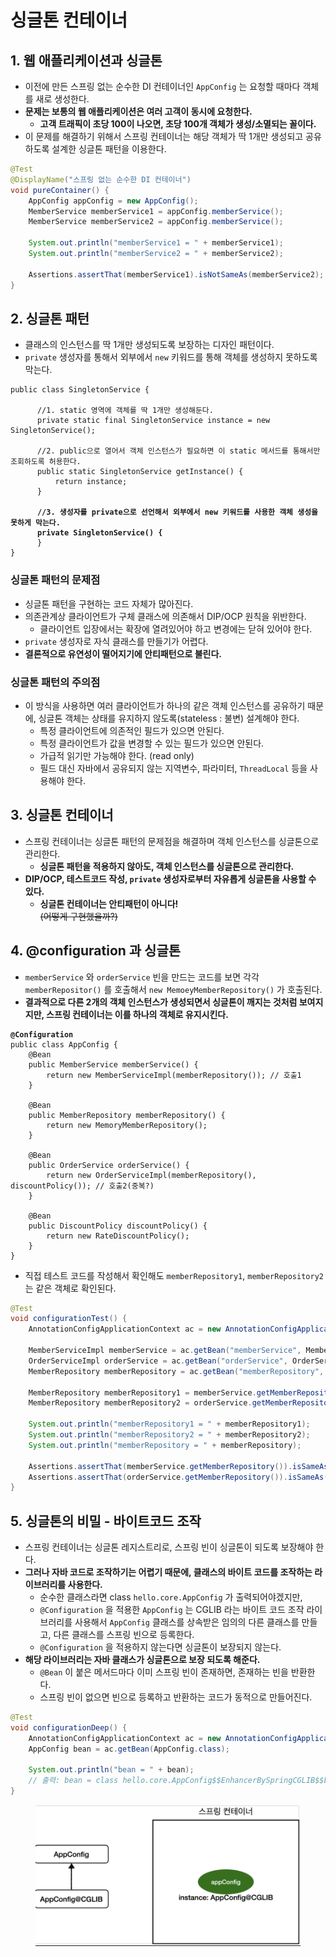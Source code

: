 # 싱글톤 컨테이너

## 1. 웹 애플리케이션과 싱글톤&#x20;

* 이전에 만든 스프링 없는 순수한 DI 컨테이너인 `AppConfig` 는 요청할 때마다 객체를 새로 생성한다.&#x20;
* **문제는 보통의 웹 애플리케이션은 여러 고객이 동시에 요청한다.**&#x20;
  * **고객 트래픽이 초당 100이 나오면, 초당 100개 객체가 생성/소멸되는 꼴이다.**&#x20;
* 이 문제를 해결하기 위해서 스프링 컨테이너는 해당 객체가 딱 1개만 생성되고 공유하도록 설계한 싱글톤 패턴을 이용한다.

```java
@Test
@DisplayName("스프링 없는 순수한 DI 컨테이너")
void pureContainer() {
    AppConfig appConfig = new AppConfig();
    MemberService memberService1 = appConfig.memberService();
    MemberService memberService2 = appConfig.memberService();

    System.out.println("memberService1 = " + memberService1);
    System.out.println("memberService2 = " + memberService2);

    Assertions.assertThat(memberService1).isNotSameAs(memberService2);
}
```

## 2. 싱글톤 패턴

* 클래스의 인스턴스를 딱 1개만 생성되도록 보장하는 디자인 패턴이다.
* `private` 생성자를 통해서 외부에서 `new` 키워드를 통해 객체를 생성하지 못하도록 막는다.

<pre class="language-java"><code class="lang-java">public class SingletonService {

      //1. static 영역에 객체를 딱 1개만 생성해둔다.
      private static final SingletonService instance = new SingletonService();
      
      //2. public으로 열어서 객체 인스턴스가 필요하면 이 static 메서드를 통해서만 조회하도록 허용한다.
      public static SingletonService getInstance() {
          return instance;
      }
      
<strong>      //3. 생성자를 private으로 선언해서 외부에서 new 키워드를 사용한 객체 생성을 못하게 막는다. 
</strong><strong>      private SingletonService() {
</strong>      }      
}
</code></pre>

### 싱글톤 패턴의 문제점

* 싱글톤 패턴을 구현하는 코드 자체가 많아진다.
* 의존관계상 클라이언트가 구체 클래스에 의존해서 DIP/OCP 원칙을 위반한다.&#x20;
  * 클라이언트 입장에서는 확장에 열려있어야 하고 변경에는 닫혀 있어야 한다.
* `private` 생성자로 자식 클래스를 만들기가 어렵다.
* **결론적으로 유연성이 떨어지기에 안티패턴으로 불린다.**

### **싱글톤 패턴의 주의점**&#x20;

* 이 방식을 사용하면 여러 클라이언트가  하나의 같은 객체 인스턴스를 공유하기 때문에, 싱글톤 객체는 상태를 유지하지 않도록(stateless : 불변) 설계해야 한다.&#x20;
  * 특정 클라이언트에 의존적인 필드가 있으면 안된다.&#x20;
  * 특정 클라이언트가 값을 변경할 수 있는 필드가 있으면 안된다.&#x20;
  * 가급적 읽기만 가능해야 한다. (read only)
  * 필드 대신 자바에서 공유되지 않는 지역변수, 파라미터, `ThreadLocal` 등을 사용해야 한다.&#x20;

## 3. 싱글톤 컨테이너

* 스프링 컨테이너는 싱글톤 패턴의 문제점을 해결하며 객체 인스턴스를 싱글톤으로 관리한다.&#x20;
  * **싱글톤 패턴을 적용하지 않아도, 객체 인스턴스를 싱글톤으로 관리한다.**&#x20;
* **DIP/OCP, 테스트코드 작성, `private` 생성자로부터 자유롭게 싱글톤을 사용할 수 있다.**&#x20;
  * **싱글톤 컨테이너는 안티패턴이 아니다!** \
    ~~(어떻게 구현했을까?)~~&#x20;

## 4. @configuration 과 싱글톤&#x20;

* `memberService` 와 `orderService` 빈을 만드는 코드를 보면 각각 `memberRepositor()` 를 호출해서 `new MemoeyMemberRepository()` 가 호출된다.&#x20;
* **결과적으로 다른 2개의 객체 인스턴스가 생성되면서 싱글톤이 깨지는 것처럼 보여지지만, 스프링 컨테이너는 이를 하나의 객체로 유지시킨다.**&#x20;

<pre class="language-java"><code class="lang-java"><strong>@Configuration
</strong>public class AppConfig {
    @Bean
    public MemberService memberService() {
        return new MemberServiceImpl(memberRepository()); // 호출1
    }

    @Bean
    public MemberRepository memberRepository() {
        return new MemoryMemberRepository();
    }

    @Bean
    public OrderService orderService() {
        return new OrderServiceImpl(memberRepository(), discountPolicy()); // 호출2(중복?)
    }

    @Bean
    public DiscountPolicy discountPolicy() {
        return new RateDiscountPolicy();
    }
}
</code></pre>

* 직접 테스트 코드를 작성해서 확인해도 `memberRepository1`, `memberRepository2` 는 같은 객체로 확인된다.&#x20;

```java
@Test
void configurationTest() {
    AnnotationConfigApplicationContext ac = new AnnotationConfigApplicationContext(AppConfig.class);

    MemberServiceImpl memberService = ac.getBean("memberService", MemberServiceImpl.class);
    OrderServiceImpl orderService = ac.getBean("orderService", OrderServiceImpl.class);
    MemberRepository memberRepository = ac.getBean("memberRepository", MemberRepository.class);

    MemberRepository memberRepository1 = memberService.getMemberRepository();
    MemberRepository memberRepository2 = orderService.getMemberRepository();

    System.out.println("memberRepository1 = " + memberRepository1);
    System.out.println("memberRepository2 = " + memberRepository2);
    System.out.println("memberRepository = " + memberRepository);

    Assertions.assertThat(memberService.getMemberRepository()).isSameAs(memberRepository);
    Assertions.assertThat(orderService.getMemberRepository()).isSameAs(memberRepository);
}
```

## 5. 싱글톤의 비밀 - 바이트코드 조작&#x20;

* 스프링 컨테이너는 싱글톤 레지스트리로, 스프링 빈이 싱글톤이 되도록 보장해야 한다.&#x20;
* **그러나 자바 코드로 조작하기는 어렵기 때문에, 클래스의 바이트 코드를 조작하는 라이브러리를 사용한다.**&#x20;
  * 순수한 클래스라면 class `hello.core.AppConfig` 가 출력되어야겠지만,&#x20;
  * `@Configuration` 을 적용한 `AppConfig` 는 CGLIB 라는 바이트 코드 조작 라이브러리를 사용해서 `AppConfig` 클래스를 상속받은 임의의 다른 클래스를 만들고, 다른 클래스를 스프링 빈으로 등록한다.&#x20;
  * `@Configuration` 을 적용하지 않는다면 싱글톤이 보장되지 않는다.&#x20;
* **해당 라이브러리는 자바 클래스가 싱글톤으로 보장 되도록 해준다.**&#x20;
  * `@Bean` 이 붙은 메서드마다 이미 스프링 빈이 존재하면, 존재하는 빈을 반환한다.
  * 스프링 빈이 없으면 빈으로 등록하고 반환하는 코드가 동적으로 만들어진다.&#x20;

```java
@Test
void configurationDeep() {
    AnnotationConfigApplicationContext ac = new AnnotationConfigApplicationContext(AppConfig.class);
    AppConfig bean = ac.getBean(AppConfig.class);

    System.out.println("bean = " + bean);
    // 출력: bean = class hello.core.AppConfig$$EnhancerBySpringCGLIB$$bd479d70
}
```

<figure><img src="../../../.gitbook/assets/image (8) (1).png" alt=""><figcaption></figcaption></figure>

